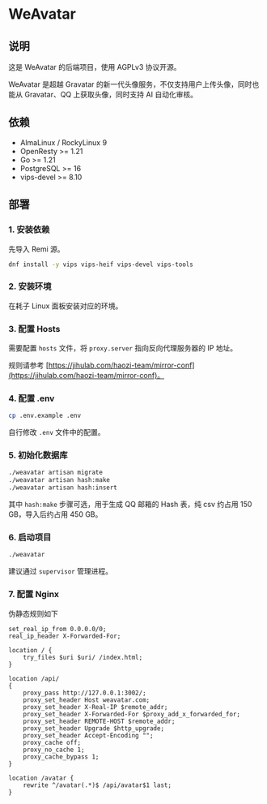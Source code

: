 # WeAvatar

## 说明

这是 WeAvatar 的后端项目，使用 AGPLv3 协议开源。

WeAvatar 是超越 Gravatar 的新一代头像服务，不仅支持用户上传头像，同时也能从 Gravatar、QQ 上获取头像，同时支持 AI 自动化审核。

## 依赖

- AlmaLinux / RockyLinux 9
- OpenResty >= 1.21
- Go >= 1.21
- PostgreSQL >= 16
- vips-devel >= 8.10

## 部署

### 1. 安装依赖

先导入 Remi 源。

```bash
dnf install -y vips vips-heif vips-devel vips-tools
```

### 2. 安装环境

在耗子 Linux 面板安装对应的环境。

### 3. 配置 Hosts

需要配置 `hosts` 文件，将 `proxy.server` 指向反向代理服务器的 IP 地址。

规则请参考 [https://jihulab.com/haozi-team/mirror-conf](https://jihulab.com/haozi-team/mirror-conf)。

### 4. 配置 .env

```bash
cp .env.example .env
```

自行修改 `.env` 文件中的配置。

### 5. 初始化数据库

```bash
./weavatar artisan migrate
./weavatar artisan hash:make
./weavatar artisan hash:insert
```

其中 `hash:make` 步骤可选，用于生成 QQ 邮箱的 Hash 表，纯 csv 约占用 150 GB，导入后约占用 450 GB。

### 6. 启动项目

```bash
./weavatar
```

建议通过 `supervisor` 管理进程。

### 7. 配置 Nginx

伪静态规则如下

```nginx
set_real_ip_from 0.0.0.0/0;
real_ip_header X-Forwarded-For;

location / {
    try_files $uri $uri/ /index.html;
}

location /api/
{
    proxy_pass http://127.0.0.1:3002/;
    proxy_set_header Host weavatar.com;
    proxy_set_header X-Real-IP $remote_addr;
    proxy_set_header X-Forwarded-For $proxy_add_x_forwarded_for;
    proxy_set_header REMOTE-HOST $remote_addr;
    proxy_set_header Upgrade $http_upgrade;
    proxy_set_header Accept-Encoding "";
    proxy_cache off;
    proxy_no_cache 1;
    proxy_cache_bypass 1;
}

location /avatar {
    rewrite ^/avatar(.*)$ /api/avatar$1 last;
}
```
